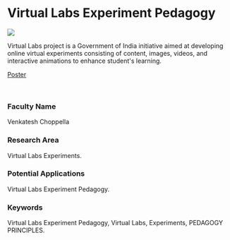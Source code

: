 # Virtual Labs Experiment Pedagogy

![](https://i.imgur.com/kBuI9Us.png)

Virtual Labs project is a Government of India initiative aimed at developing online virtual experiments consisting of content, images, videos, and interactive animations to enhance student's learning.

[Poster](09.%20Virtual%20Labs%20Experiment%20Pedagogy.pdf)

<br>


### Faculty Name

Venkatesh Choppella


### Research Area

Virtual Labs Experiments.


### Potential Applications

Virtual Labs Experiment Pedagogy.


### Keywords

Virtual Labs Experiment Pedagogy, Virtual Labs, Experiments, PEDAGOGY PRINCIPLES.
